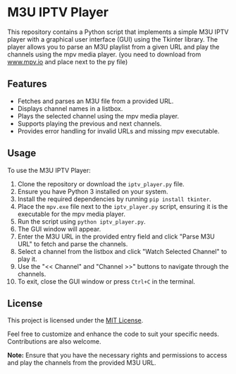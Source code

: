 # M3U IPTV Player

This repository contains a Python script that implements a simple M3U IPTV player with a graphical user interface (GUI) using the Tkinter library. The player allows you to parse an M3U playlist from a given URL and play the channels using the mpv media player. (you need to download from www.mpv.io and place next to the py file)

## Features

- Fetches and parses an M3U file from a provided URL.
- Displays channel names in a listbox.
- Plays the selected channel using the mpv media player.
- Supports playing the previous and next channels.
- Provides error handling for invalid URLs and missing mpv executable.

## Usage

To use the M3U IPTV Player:

1. Clone the repository or download the `iptv_player.py` file.
2. Ensure you have Python 3 installed on your system.
3. Install the required dependencies by running `pip install tkinter`.
4. Place the `mpv.exe` file next to the `iptv_player.py` script, ensuring it is the executable for the mpv media player.
5. Run the script using `python iptv_player.py`.
6. The GUI window will appear.
7. Enter the M3U URL in the provided entry field and click "Parse M3U URL" to fetch and parse the channels.
8. Select a channel from the listbox and click "Watch Selected Channel" to play it.
9. Use the "<< Channel" and "Channel >>" buttons to navigate through the channels.
10. To exit, close the GUI window or press `Ctrl+C` in the terminal.

## License

This project is licensed under the [MIT License](LICENSE).

Feel free to customize and enhance the code to suit your specific needs. Contributions are also welcome.

**Note:** Ensure that you have the necessary rights and permissions to access and play the channels from the provided M3U URL.
